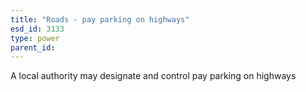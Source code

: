 ```yaml
---
title: "Roads - pay parking on highways"
esd_id: 3133
type: power
parent_id:  
---
```


A local authority may designate and control pay parking on highways

